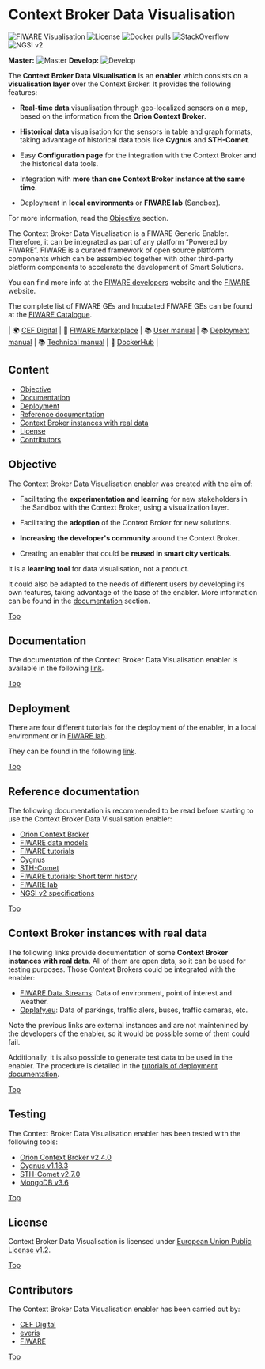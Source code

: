 # Context Broker Data Visualisation

![FIWARE Visualisation](https://nexus.lab.fiware.org/repository/raw/public/badges/chapters/visualization.svg)
![License](https://img.shields.io/github/license/ConnectingEurope/Context-Broker-Data-Visualisation)
![Docker pulls](https://img.shields.io/docker/pulls/cbenablereveris/cb-data-visualisation-enabler)
![StackOverflow](https://nexus.lab.fiware.org/repository/raw/public/badges/stackoverflow/orion.svg)
![NGSI v2](https://nexus.lab.fiware.org/repository/raw/public/badges/specifications/ngsiv2.svg)

**Master:** ![Master](https://github.com/ConnectingEurope/Context-Broker-Data-Visualisation/workflows/Docker%20Image%20CI/badge.svg) **Develop:** ![Develop](https://github.com/ConnectingEurope/Context-Broker-Data-Visualisation/workflows/Docker%20Image%20CI/badge.svg?branch=develop)

The **Context Broker Data Visualisation** is an **enabler** which consists on a **visualisation layer** over the Context Broker. It provides the following features:

- **Real-time data** visualisation through geo-localized sensors on a map, based on the information from the **Orion Context Broker**.

- **Historical data** visualisation for the sensors in table and graph formats, taking advantage of historical data tools like **Cygnus** and **STH-Comet**.

- Easy **Configuration page** for the integration with the Context Broker and the historical data tools.

- Integration with **more than one Context Broker instance at the same time**.

- Deployment in **local environments** or **FIWARE lab** (Sandbox).

For more information, read the [Objective](#objective) section.

The Context Broker Data Visualisation is a FIWARE Generic Enabler. Therefore, it can be integrated as part of any platform “Powered by FIWARE”. FIWARE is a curated framework of open source platform components which can be assembled together with other third-party platform components to accelerate the development of Smart Solutions.

You can find more info at the [FIWARE developers](https://developers.fiware.org/) website and the [FIWARE](https://fiware.org/) website.

The complete list of FIWARE GEs and Incubated FIWARE GEs can be found at the [FIWARE Catalogue](https://catalogue.fiware.org/).

| :earth_africa: [CEF Digital](https://ec.europa.eu/cefdigital/wiki/display/CEFDIGITAL/Services+Context+Broker) | :briefcase: [FIWARE Marketplace](https://marketplace.fiware.org/pages/enablers) | :books: [User manual](doc/user/index.md) | :books: [Deployment manual](doc/tutorials/index.md) | :books: [Technical manual](doc/technical/index.md) | :whale: [DockerHub](https://hub.docker.com/u/cbenablereveris) |

## Content

- [Objective](#objective)
- [Documentation](#documentation)
- [Deployment](#deployment)
- [Reference documentation](#reference-documentation)
- [Context Broker instances with real data](#context-broker-instances-with-real-data)
- [License](#license)
- [Contributors](#contributors)

## Objective

The Context Broker Data Visualisation enabler was created with the aim of:

- Facilitating the **experimentation and learning** for new stakeholders in the Sandbox with the Context Broker, using a visualization layer.

- Facilitating the **adoption** of the Context Broker for new solutions.

- **Increasing the developer's community** around the Context Broker.

- Creating an enabler that could be **reused in smart city verticals**.

It is a **learning tool** for data visualisation, not a product.

It could also be adapted to the needs of different users by developing its own features, taking advantage of the base of the enabler. More information can be found in the [documentation](#documentation) section.

[Top](#context-broker-data-visualisation)

## Documentation

The documentation of the Context Broker Data Visualisation enabler is available in the following [link](doc/index.md).

[Top](#context-broker-data-visualisation)

## Deployment

There are four different tutorials for the deployment of the enabler, in a local environment or in [FIWARE lab](https://www.fiware.org/developers/fiware-lab/).

They can be found in the following [link](doc/tutorials/index.md).

[Top](#context-broker-data-visualisation)

## Reference documentation

The following documentation is recommended to be read before starting to use the Context Broker Data Visualisation enabler:

- [Orion Context Broker](https://fiware-orion.readthedocs.io/en/2.4.0/)
- [FIWARE data models](https://www.fiware.org/developers/data-models/)
- [FIWARE tutorials](https://github.com/FIWARE/tutorials.Step-by-Step)
- [Cygnus](https://fiware-cygnus.readthedocs.io/en/1.18.3/)
- [STH-Comet](https://fiware-sth-comet.readthedocs.io/en/latest/)
- [FIWARE tutorials: Short term history](https://github.com/FIWARE/tutorials.Short-Term-History)
- [FIWARE lab](https://www.fiware.org/developers/fiware-lab/)
- [NGSI v2 specifications](http://fiware.github.io/specifications/ngsiv2/stable/)

[Top](#context-broker-data-visualisation)

## Context Broker instances with real data

The following links provide documentation of some **Context Broker instances with real data**. All of them are open data, so it can be used for testing purposes. Those Context Brokers could be integrated with the enabler:

- [FIWARE Data Streams](https://documenter.getpostman.com/view/3940441/RznEMKdr?version=latest): Data of environment, point of interest and weather.
- [Opplafy.eu](https://data.opplafy.eu/dataset): Data of parkings, traffic alers, buses, traffic cameras, etc.

Note the previous links are external instances and are not maintenined by the developers of the enabler, so it would be possible some of them could fail.

Additionally, it is also possible to generate test data to be used in the enabler. The procedure is detailed in the [tutorials of deployment documentation](doc/tutorials/index.md).

[Top](#context-broker-data-visualisation)

## Testing

The Context Broker Data Visualisation enabler has been tested with the following tools:

- [Orion Context Broker v2.4.0](https://github.com/telefonicaid/fiware-orion/tree/2.4.0)
- [Cygnus v1.18.3](https://github.com/telefonicaid/fiware-cygnus/tree/1.18.3)
- [STH-Comet v2.7.0](https://github.com/telefonicaid/fiware-sth-comet/tree/2.7.0)
- [MongoDB v3.6](https://github.com/mongodb/mongo/tree/r3.6.0)

[Top](#context-broker-data-visualisation)

## License

Context Broker Data Visualisation is licensed under [European Union Public License v1.2](LICENSE).

[Top](#context-broker-data-visualisation)

## Contributors

The Context Broker Data Visualisation enabler has been carried out by:

- [CEF Digital](https://ec.europa.eu/cefdigital/wiki/display/CEFDIGITAL/CEF+Digital+Home)
- [everis](https://www.everis.com/)
- [FIWARE](https://www.fiware.org/)

[Top](#context-broker-data-visualisation)
